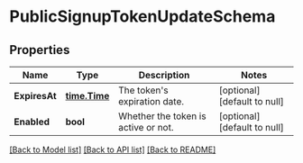 # PublicSignupTokenUpdateSchema

## Properties
Name | Type | Description | Notes
------------ | ------------- | ------------- | -------------
**ExpiresAt** | [**time.Time**](time.Time.md) | The token&#x27;s expiration date. | [optional] [default to null]
**Enabled** | **bool** | Whether the token is active or not. | [optional] [default to null]

[[Back to Model list]](../README.md#documentation-for-models) [[Back to API list]](../README.md#documentation-for-api-endpoints) [[Back to README]](../README.md)

